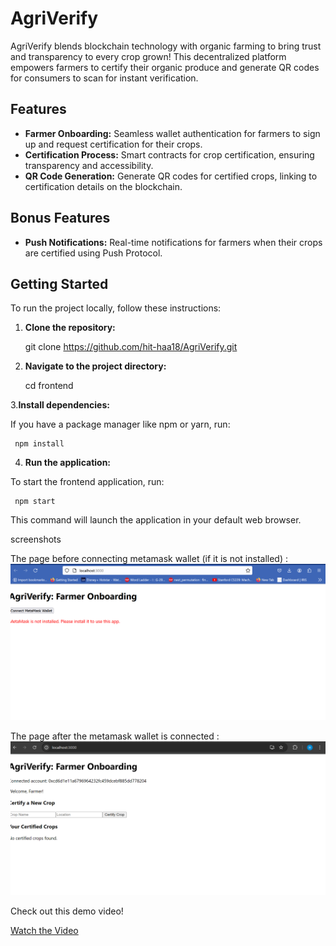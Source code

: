 # AgriVerify

AgriVerify blends blockchain technology with organic farming to bring trust and transparency to every crop grown! This decentralized platform empowers farmers to certify their organic produce and generate QR codes for consumers to scan for instant verification.

## Features

- **Farmer Onboarding:** Seamless wallet authentication for farmers to sign up and request certification for their crops.
- **Certification Process:** Smart contracts for crop certification, ensuring transparency and accessibility.
- **QR Code Generation:** Generate QR codes for certified crops, linking to certification details on the blockchain.

## Bonus Features

- **Push Notifications:** Real-time notifications for farmers when their crops are certified using Push Protocol.

## Getting Started

To run the project locally, follow these instructions:

1. **Clone the repository:**


   git clone https://github.com/hit-haa18/AgriVerify.git

3. **Navigate to the project directory:**


    cd frontend

3.**Install dependencies:**

   If you have a package manager like npm or yarn, run:
   
     npm install

4. **Run the application:**
   
 To start the frontend application, run:
 
     npm start

This command will launch the application in your default web browser.

screenshots 

The page before connecting metamask wallet (if it is not installed) : 
![Home Page](https://raw.githubusercontent.com/hit-haa18/AgriVerify/master/agri1.png )

The page after the metamask wallet is connected :
![Home Page](https://raw.githubusercontent.com/hit-haa18/AgriVerify/master/agri2.png )

Check out this demo video!

[Watch the Video](https://drive.google.com/file/d/1K-MjnDr9MRuYSb4QMLHtHeJxqpyz7iyG/view?usp=drivesdk)




